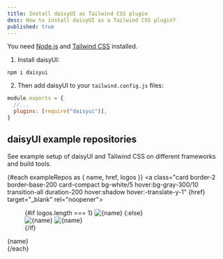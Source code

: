 ```yaml
---
title: Install daisyUI as Tailwind CSS plugin
desc: How to install daisyUI as a Tailwind CSS plugin?
published: true
---
```


<script>
  import InstallTabs from "@components/InstallTabs.svelte"
  import { exampleRepos } from "@src/lib/data.js"
</script>

<InstallTabs />

You need [Node.js](https://nodejs.org/en/download/) and [Tailwind CSS](https://tailwindcss.com/docs/installation) installed.

1. Install daisyUI:

```
npm i daisyui
```

2. Then add daisyUI to your `tailwind.config.js` files:

```js
module.exports = {
  //...
  plugins: [require("daisyui")],
}
```

## daisyUI example repositories

See example setup of daisyUI and Tailwind CSS on different frameworks and build tools.

<div class="not-prose grid grid-cols-5 my-10 gap-6">

{#each exampleRepos as { name, href, logos }}
<a class="card border-2 border-base-200 card-compact bg-white/5 hover:bg-gray-300/10 transition-all duration-200 hover:shadow hover:-translate-y-1" {href} target="\_blank" rel="noopener">

<figure class="px-12 pt-6 pb-2 w-full aspect-[2/1] items-end">
{#if logos.length === 1}
<img class="w-full h-auto" src={logos[0]} alt={name}>
{:else}
<div class="grid w-full">
<img class="col-start-1 row-start-1 w-full h-auto" src={logos[0]} alt={name}>
<img class="col-start-1 row-start-1 w-3/5 -mr-4 -mb-4 place-self-end justify-self-end drop-shadow-md h-auto" src={logos[1]} alt={name}>
</div>
{/if}
</figure>
<div class="card-body text-center">
<span class="text-xs">{name}</span>
</div>
</a>
{/each}

</div>
